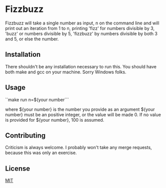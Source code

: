 # Fizzbuzz

Fizzbuzz will take a single number as input, n on the command line and will print out an iteration from 1 to n, printing 'fizz' for numbers divisible by 3, 'buzz' or numbers divisible by 5,
'fizzbuzz' by numbers divisible by both 3 and 5, or else the number.

## Installation

There shouldn't be any installation necessary to run this. You should have both make and gcc on your machine. Sorry Windows folks.

## Usage

``make run n=${your number```

where ${your number} is the number you provide as an argument
${your number} must be an positive integer, or the value will be made 0.
If no value is provided for ${your number}, 100 is assumed.

## Contributing

Criticism is always welcome. I probably won't take any merge requests, because this was only an exercise.

## License

[MIT](https://choosealicense.com/licenses/mit/)
